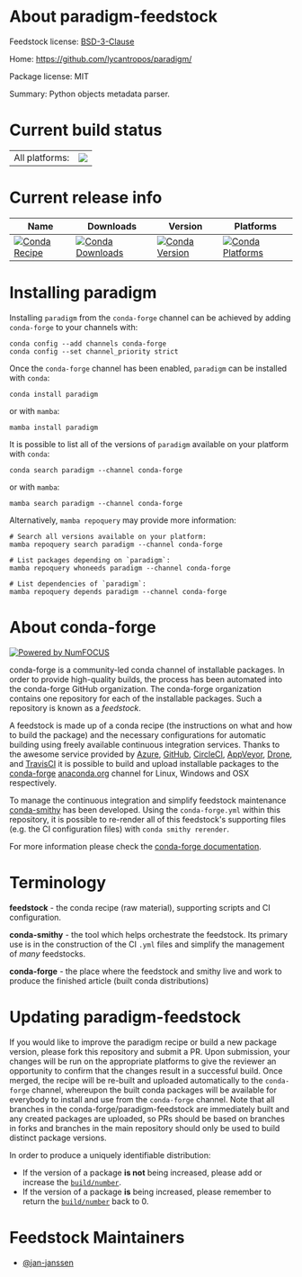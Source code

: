 About paradigm-feedstock
========================

Feedstock license: [BSD-3-Clause](https://github.com/conda-forge/paradigm-feedstock/blob/main/LICENSE.txt)

Home: https://github.com/lycantropos/paradigm/

Package license: MIT

Summary: Python objects metadata parser.

Current build status
====================


<table><tr><td>All platforms:</td>
    <td>
      <a href="https://dev.azure.com/conda-forge/feedstock-builds/_build/latest?definitionId=21836&branchName=main">
        <img src="https://dev.azure.com/conda-forge/feedstock-builds/_apis/build/status/paradigm-feedstock?branchName=main">
      </a>
    </td>
  </tr>
</table>

Current release info
====================

| Name | Downloads | Version | Platforms |
| --- | --- | --- | --- |
| [![Conda Recipe](https://img.shields.io/badge/recipe-paradigm-green.svg)](https://anaconda.org/conda-forge/paradigm) | [![Conda Downloads](https://img.shields.io/conda/dn/conda-forge/paradigm.svg)](https://anaconda.org/conda-forge/paradigm) | [![Conda Version](https://img.shields.io/conda/vn/conda-forge/paradigm.svg)](https://anaconda.org/conda-forge/paradigm) | [![Conda Platforms](https://img.shields.io/conda/pn/conda-forge/paradigm.svg)](https://anaconda.org/conda-forge/paradigm) |

Installing paradigm
===================

Installing `paradigm` from the `conda-forge` channel can be achieved by adding `conda-forge` to your channels with:

```
conda config --add channels conda-forge
conda config --set channel_priority strict
```

Once the `conda-forge` channel has been enabled, `paradigm` can be installed with `conda`:

```
conda install paradigm
```

or with `mamba`:

```
mamba install paradigm
```

It is possible to list all of the versions of `paradigm` available on your platform with `conda`:

```
conda search paradigm --channel conda-forge
```

or with `mamba`:

```
mamba search paradigm --channel conda-forge
```

Alternatively, `mamba repoquery` may provide more information:

```
# Search all versions available on your platform:
mamba repoquery search paradigm --channel conda-forge

# List packages depending on `paradigm`:
mamba repoquery whoneeds paradigm --channel conda-forge

# List dependencies of `paradigm`:
mamba repoquery depends paradigm --channel conda-forge
```


About conda-forge
=================

[![Powered by
NumFOCUS](https://img.shields.io/badge/powered%20by-NumFOCUS-orange.svg?style=flat&colorA=E1523D&colorB=007D8A)](https://numfocus.org)

conda-forge is a community-led conda channel of installable packages.
In order to provide high-quality builds, the process has been automated into the
conda-forge GitHub organization. The conda-forge organization contains one repository
for each of the installable packages. Such a repository is known as a *feedstock*.

A feedstock is made up of a conda recipe (the instructions on what and how to build
the package) and the necessary configurations for automatic building using freely
available continuous integration services. Thanks to the awesome service provided by
[Azure](https://azure.microsoft.com/en-us/services/devops/), [GitHub](https://github.com/),
[CircleCI](https://circleci.com/), [AppVeyor](https://www.appveyor.com/),
[Drone](https://cloud.drone.io/welcome), and [TravisCI](https://travis-ci.com/)
it is possible to build and upload installable packages to the
[conda-forge](https://anaconda.org/conda-forge) [anaconda.org](https://anaconda.org/)
channel for Linux, Windows and OSX respectively.

To manage the continuous integration and simplify feedstock maintenance
[conda-smithy](https://github.com/conda-forge/conda-smithy) has been developed.
Using the ``conda-forge.yml`` within this repository, it is possible to re-render all of
this feedstock's supporting files (e.g. the CI configuration files) with ``conda smithy rerender``.

For more information please check the [conda-forge documentation](https://conda-forge.org/docs/).

Terminology
===========

**feedstock** - the conda recipe (raw material), supporting scripts and CI configuration.

**conda-smithy** - the tool which helps orchestrate the feedstock.
                   Its primary use is in the construction of the CI ``.yml`` files
                   and simplify the management of *many* feedstocks.

**conda-forge** - the place where the feedstock and smithy live and work to
                  produce the finished article (built conda distributions)


Updating paradigm-feedstock
===========================

If you would like to improve the paradigm recipe or build a new
package version, please fork this repository and submit a PR. Upon submission,
your changes will be run on the appropriate platforms to give the reviewer an
opportunity to confirm that the changes result in a successful build. Once
merged, the recipe will be re-built and uploaded automatically to the
`conda-forge` channel, whereupon the built conda packages will be available for
everybody to install and use from the `conda-forge` channel.
Note that all branches in the conda-forge/paradigm-feedstock are
immediately built and any created packages are uploaded, so PRs should be based
on branches in forks and branches in the main repository should only be used to
build distinct package versions.

In order to produce a uniquely identifiable distribution:
 * If the version of a package **is not** being increased, please add or increase
   the [``build/number``](https://docs.conda.io/projects/conda-build/en/latest/resources/define-metadata.html#build-number-and-string).
 * If the version of a package **is** being increased, please remember to return
   the [``build/number``](https://docs.conda.io/projects/conda-build/en/latest/resources/define-metadata.html#build-number-and-string)
   back to 0.

Feedstock Maintainers
=====================

* [@jan-janssen](https://github.com/jan-janssen/)

